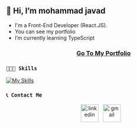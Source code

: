  👋 Hi, I’m mohammad javad 
  --
- I'm a Front-End Developer (React.JS).
- You can see my portfolio
- I’m currently learning TypeScript
  <h3 align="center"><a href="https://javad-portfolio-next.vercel.app" target="_blank" rel="noopener noreferrer">Go To My Portfolio</a></h3>
### `👨🏻‍💻 Skills`
[![My Skills](https://skillicons.dev/icons?i=js,react,next,redux,tailwind,sass,git,ps)](https://skillicons.dev)
### `📞 Contact Me`

<p align="center"> 
&nbsp; <a href="https://www.linkedin.com/in/linkedin.com/in/mj-darezereshki" target="_blank" rel="noopener noreferrer"><img width="48" height="48" src="https://img.icons8.com/nolan/64/linkedin.png" alt="linkedin"/></a>
&nbsp; <a href="mailto:m.javad7721@gmail.com" target="_blank" rel="noopener noreferrer"><img width="48" height="48" src="https://img.icons8.com/nolan/64/gmail.png" alt="gmail"/></a>
</p>
<!---
m-javad7/m-javad7 is a ✨ special ✨ repository because its `README.md` (this file) appears on your GitHub profile.
You can click the Preview link to take a look at your changes.
--->
